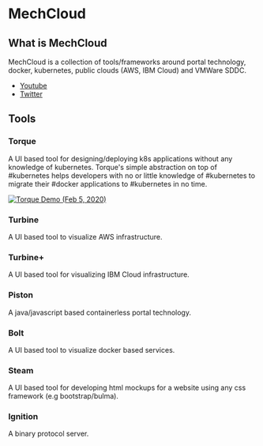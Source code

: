 # MechCloud

## What is MechCloud
MechCloud is a collection of tools/frameworks around portal technology, docker, kubernetes, public clouds (AWS, IBM Cloud) and VMWare SDDC. 
* [Youtube](https://tinyurl.com/ycrzvje7)
* [Twitter](https://twitter.com/mech_cloud)

## Tools
### Torque
A UI based tool for designing/deploying k8s applications without any knowledge of kubernetes. Torque's simple abstraction on top of #kubernetes helps developers with no or little knowledge of #kubernetes to migrate their #docker applications to #kubernetes in no time.

[![Torque Demo (Feb 5, 2020)](http://img.youtube.com/vi/7hBmpODCrUw/0.jpg)](http://www.youtube.com/watch?v=7hBmpODCrUw "Torque")

### Turbine
A UI based tool to visualize AWS infrastructure.

### Turbine+
A UI based tool for visualizing IBM Cloud infrastructure.

### Piston
A java/javascript based containerless portal technology.

### Bolt
A UI based tool to visualize docker based services.

### Steam
A UI based tool for developing html mockups for a website using any css framework (e.g bootstrap/bulma).

### Ignition
A binary protocol server.
